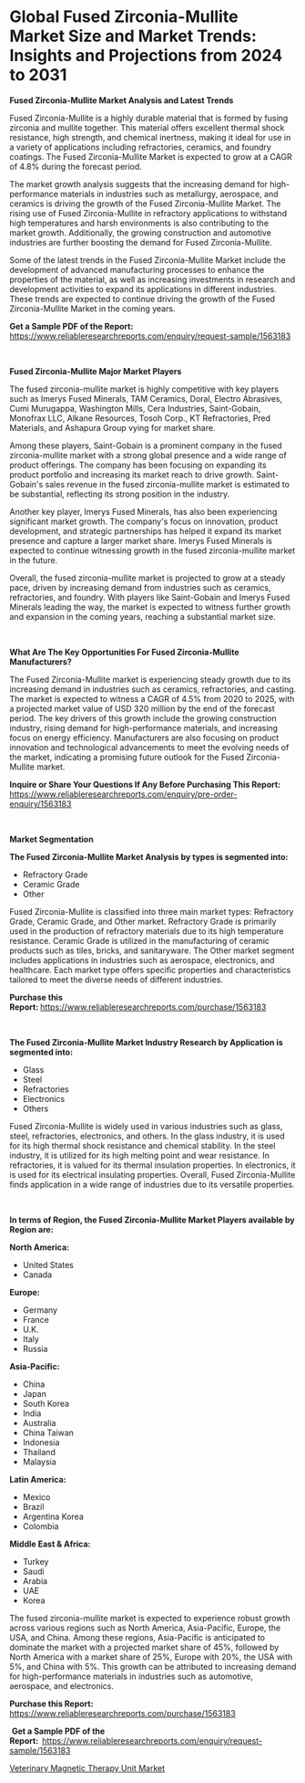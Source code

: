 <p><h1>Global Fused Zirconia-Mullite Market Size and Market Trends: Insights and Projections from 2024 to 2031</h1></p><p><strong>Fused Zirconia-Mullite Market Analysis and Latest Trends</strong></p>
<p><p>Fused Zirconia-Mullite is a highly durable material that is formed by fusing zirconia and mullite together. This material offers excellent thermal shock resistance, high strength, and chemical inertness, making it ideal for use in a variety of applications including refractories, ceramics, and foundry coatings. The Fused Zirconia-Mullite Market is expected to grow at a CAGR of 4.8% during the forecast period.</p><p>The market growth analysis suggests that the increasing demand for high-performance materials in industries such as metallurgy, aerospace, and ceramics is driving the growth of the Fused Zirconia-Mullite Market. The rising use of Fused Zirconia-Mullite in refractory applications to withstand high temperatures and harsh environments is also contributing to the market growth. Additionally, the growing construction and automotive industries are further boosting the demand for Fused Zirconia-Mullite.</p><p>Some of the latest trends in the Fused Zirconia-Mullite Market include the development of advanced manufacturing processes to enhance the properties of the material, as well as increasing investments in research and development activities to expand its applications in different industries. These trends are expected to continue driving the growth of the Fused Zirconia-Mullite Market in the coming years.</p></p>
<p><strong>Get a Sample PDF of the Report:&nbsp;</strong> <a href="https://www.reliableresearchreports.com/enquiry/request-sample/1563183">https://www.reliableresearchreports.com/enquiry/request-sample/1563183</a></p>
<p>&nbsp;</p>
<p><strong>Fused Zirconia-Mullite Major Market Players</strong></p>
<p><p>The fused zirconia-mullite market is highly competitive with key players such as Imerys Fused Minerals, TAM Ceramics, Doral, Electro Abrasives, Cumi Murugappa, Washington Mills, Cera Industries, Saint-Gobain, Monofrax LLC, Alkane Resources, Tosoh Corp., KT Refractories, Pred Materials, and Ashapura Group vying for market share.</p><p>Among these players, Saint-Gobain is a prominent company in the fused zirconia-mullite market with a strong global presence and a wide range of product offerings. The company has been focusing on expanding its product portfolio and increasing its market reach to drive growth. Saint-Gobain's sales revenue in the fused zirconia-mullite market is estimated to be substantial, reflecting its strong position in the industry.</p><p>Another key player, Imerys Fused Minerals, has also been experiencing significant market growth. The company's focus on innovation, product development, and strategic partnerships has helped it expand its market presence and capture a larger market share. Imerys Fused Minerals is expected to continue witnessing growth in the fused zirconia-mullite market in the future.</p><p>Overall, the fused zirconia-mullite market is projected to grow at a steady pace, driven by increasing demand from industries such as ceramics, refractories, and foundry. With players like Saint-Gobain and Imerys Fused Minerals leading the way, the market is expected to witness further growth and expansion in the coming years, reaching a substantial market size.</p></p>
<p>&nbsp;</p>
<p><strong>What Are The Key Opportunities For Fused Zirconia-Mullite Manufacturers?</strong></p>
<p><p>The Fused Zirconia-Mullite market is experiencing steady growth due to its increasing demand in industries such as ceramics, refractories, and casting. The market is expected to witness a CAGR of 4.5% from 2020 to 2025, with a projected market value of USD 320 million by the end of the forecast period. The key drivers of this growth include the growing construction industry, rising demand for high-performance materials, and increasing focus on energy efficiency. Manufacturers are also focusing on product innovation and technological advancements to meet the evolving needs of the market, indicating a promising future outlook for the Fused Zirconia-Mullite market.</p></p>
<p><strong>Inquire or Share Your Questions If Any Before Purchasing This Report:</strong> <a href="https://www.reliableresearchreports.com/enquiry/pre-order-enquiry/1563183">https://www.reliableresearchreports.com/enquiry/pre-order-enquiry/1563183</a></p>
<p>&nbsp;</p>
<p><strong>Market Segmentation</strong></p>
<p><strong>The Fused Zirconia-Mullite Market Analysis by types is segmented into:</strong></p>
<p><ul><li>Refractory Grade</li><li>Ceramic Grade</li><li>Other</li></ul></p>
<p><p>Fused Zirconia-Mullite is classified into three main market types: Refractory Grade, Ceramic Grade, and Other market. Refractory Grade is primarily used in the production of refractory materials due to its high temperature resistance. Ceramic Grade is utilized in the manufacturing of ceramic products such as tiles, bricks, and sanitaryware. The Other market segment includes applications in industries such as aerospace, electronics, and healthcare. Each market type offers specific properties and characteristics tailored to meet the diverse needs of different industries.</p></p>
<p><strong>Purchase this Report:&nbsp;</strong><a href="https://www.reliableresearchreports.com/purchase/1563183">https://www.reliableresearchreports.com/purchase/1563183</a></p>
<p>&nbsp;</p>
<p><strong>The Fused Zirconia-Mullite Market Industry Research by Application is segmented into:</strong></p>
<p><ul><li>Glass</li><li>Steel</li><li>Refractories</li><li>Electronics</li><li>Others</li></ul></p>
<p><p>Fused Zirconia-Mullite is widely used in various industries such as glass, steel, refractories, electronics, and others. In the glass industry, it is used for its high thermal shock resistance and chemical stability. In the steel industry, it is utilized for its high melting point and wear resistance. In refractories, it is valued for its thermal insulation properties. In electronics, it is used for its electrical insulating properties. Overall, Fused Zirconia-Mullite finds application in a wide range of industries due to its versatile properties.</p></p>
<p>&nbsp;</p>
<p><strong>In terms of Region, the Fused Zirconia-Mullite Market Players available by Region are:</strong></p>
<p>
    <p> <strong> North America: </strong>
        <ul>
            <li>United States</li>
            <li>Canada</li>
        </ul>
        </p> 
    <p> <strong> Europe: </strong>
        <ul>
            <li>Germany</li>
            <li>France</li>
            <li>U.K.</li>
            <li>Italy</li>
            <li>Russia</li>
        </ul>
        </p> 
    <p> <strong> Asia-Pacific: </strong>
        <ul>
            <li>China</li>
            <li>Japan</li>
            <li>South Korea</li>
            <li>India</li>
            <li>Australia</li>
            <li>China Taiwan</li>
            <li>Indonesia</li>
            <li>Thailand</li>
            <li>Malaysia</li>
        </ul>
        </p> 
    <p> <strong> Latin America: </strong>
        <ul>
            <li>Mexico</li>
            <li>Brazil</li>
            <li>Argentina Korea</li>
            <li>Colombia</li>
        </ul>
        </p> 
    <p> <strong> Middle East & Africa: </strong>
        <ul>
            <li>Turkey</li>
            <li>Saudi</li>
            <li>Arabia</li>
            <li>UAE</li>
            <li>Korea</li>
        </ul>
    </p>
    </p>
<p><p>The fused zirconia-mullite market is expected to experience robust growth across various regions such as North America, Asia-Pacific, Europe, the USA, and China. Among these regions, Asia-Pacific is anticipated to dominate the market with a projected market share of 45%, followed by North America with a market share of 25%, Europe with 20%, the USA with 5%, and China with 5%. This growth can be attributed to increasing demand for high-performance materials in industries such as automotive, aerospace, and electronics.</p></p>
<p><strong>Purchase this Report: </strong><a href="https://www.reliableresearchreports.com/purchase/1563183">https://www.reliableresearchreports.com/purchase/1563183</a></p>
<p>&nbsp;<strong>Get a Sample PDF of the Report:&nbsp;&nbsp;</strong><a href="https://www.reliableresearchreports.com/enquiry/request-sample/1563183">https://www.reliableresearchreports.com/enquiry/request-sample/1563183</a></p>
<p><strong></strong></p>
<p><p><a href="https://metal-farmhouse-e95.notion.site/Veterinary-Magnetic-Therapy-Unit-Market-Analysis-Examines-its-Scope-on-Growth-Opportunities-and-For-751a354e89cb4cd2b4c5dc67b2b7983b">Veterinary Magnetic Therapy Unit Market</a></p></p>